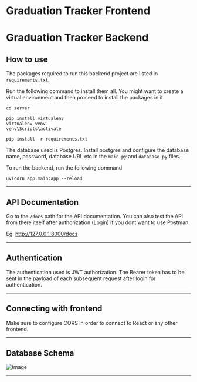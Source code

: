 # Graduation Tracker Frontend


# Graduation Tracker Backend

## How to use

The packages required to run this backend project are listed in ```requirements.txt```.

Run the following command to install them all.
You might want to create a virtual environment and then proceed to install the packages in it.


```
cd server
```

```
pip install virtualenv
virtualenv venv
venv\Scripts\activate
```

```
pip install -r requirements.txt
```

The database used is Postgres. Install postgres and configure the database name, password, database URL etc in the ```main.py``` and ```database.py``` files.

To run the backend, run the following command
```
uvicorn app.main:app --reload
```

---

## API Documentation

Go to the ```/docs``` path for the API documentation. You can also test the API from there itself after authorization (Login) if you dont want to use Postman.

Eg. http://127.0.0.1:8000/docs

---

## Authentication

The authentication used is JWT authorization. The Bearer token has to be sent in the payload of each subsequent request after login for authentication.

---

## Connecting with frontend

Make sure to configure CORS in order to connect to React or any other frontend.

---

## Database Schema

![Image](./media/schema.png)

---
